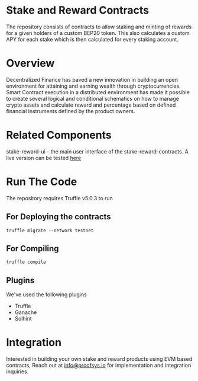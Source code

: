 # Stake and Reward Contracts
The repository consists of contracts to allow staking and minting of rewards for a given holders of a custom BEP20 token. This also calculates a custom APY for each stake which is then
calculated for every staking account. 

# Overview
Decentralized Finance has paved a new innovation in building an open environment for attaining and earning wealth through cryptocurrencies. Smart Contract execution in a distributed environment has made it possible to create several logical and conditional schematics on how to manage crypto assets and calculate reward and percentage based on defined financial instruments defined by the product owners.

# Related Components
stake-reward-ui - the main user interface of the stake-reward-contracts. A live version can be tested [here](https://test-edipi.wealthid.finance/)

# Run The Code
The repository requires Truffle v5.0.3 to run

## For Deploying the contracts

```
truffle migrate --network testnet
```

## For Compiling
```
truffle compile
```
## Plugins

We've used the following plugins

- Truffle
- Ganache
- Solhint

# Integration
Interested in building your own stake and reward products using EVM based contracts, Reach out at info@proofsys.io for implementation and integration inquiries.